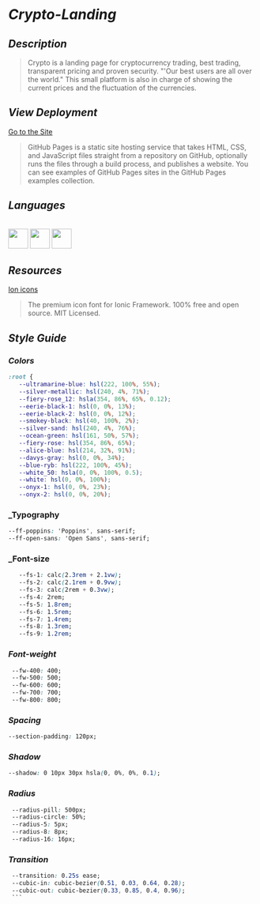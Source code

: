 # _Crypto-Landing_

## _Description_
>Crypto is a landing page for cryptocurrency trading, best trading, transparent pricing and proven security.
"'Our best users are all over the world."
This small platform is also in charge of showing the current prices and the fluctuation of the currencies.

## _View Deployment_
[Go to the Site](https://fernandomoyano.github.io/Crypto-Landing/)
>GitHub Pages is a static site hosting service that takes HTML, CSS, and JavaScript files straight from a repository on GitHub, optionally runs the files through a build process, and publishes a website. You can see examples of GitHub Pages sites in the GitHub Pages examples collection.


## _Languages_

<link rel="stylesheet" href="devicon.min.css">

<div "style=inline_block"><br>

   <img width="40px" height="40px" src="https://cdn.jsdelivr.net/gh/devicons/devicon/icons/html5/html5-original-wordmark.svg" />
   <img width="40px" height="40px" src="https://cdn.jsdelivr.net/gh/devicons/devicon/icons/css3/css3-original-wordmark.svg" />
   <img width="40px" height="40px" src="https://cdn.jsdelivr.net/gh/devicons/devicon/icons/javascript/javascript-original.svg" />
 
</div>

## _Resources_
[Ion icons](https://ionic.io/ionicons/v2/)
>The premium icon font for Ionic Framework.
100% free and open source. MIT Licensed.

## _Style Guide_

### _Colors_

``` css
:root {
   --ultramarine-blue: hsl(222, 100%, 55%);
   --silver-metallic: hsl(240, 4%, 71%);
   --fiery-rose_12: hsla(354, 86%, 65%, 0.12);
   --eerie-black-1: hsl(0, 0%, 13%);
   --eerie-black-2: hsl(0, 0%, 12%);
   --smokey-black: hsl(40, 100%, 2%);
   --silver-sand: hsl(240, 4%, 76%);
   --ocean-green: hsl(161, 50%, 57%);
   --fiery-rose: hsl(354, 86%, 65%);
   --alice-blue: hsl(214, 32%, 91%);
   --davys-gray: hsl(0, 0%, 34%);
   --blue-ryb: hsl(222, 100%, 45%);
   --white_50: hsla(0, 0%, 100%, 0.5);
   --white: hsl(0, 0%, 100%);
   --onyx-1: hsl(0, 0%, 23%);
   --onyx-2: hsl(0, 0%, 20%);
   ```
   ### _Typography
   
   ``` css
   --ff-poppins: 'Poppins', sans-serif;
   --ff-open-sans: 'Open Sans', sans-serif;
 
   ```
   ### _Font-size
   
   ``` css
      --fs-1: calc(2.3rem + 2.1vw);
      --fs-2: calc(2.1rem + 0.9vw);
      --fs-3: calc(2rem + 0.3vw);
      --fs-4: 2rem;
      --fs-5: 1.8rem;
      --fs-6: 1.5rem;
      --fs-7: 1.4rem;
      --fs-8: 1.3rem;
      --fs-9: 1.2rem;
   ```
   
   ### _Font-weight_
   ```css
    --fw-400: 400;
    --fw-500: 500;
    --fw-600: 600;
    --fw-700: 700;
    --fw-800: 800;
   ```
   
  ### _Spacing_
  ```css
  --section-padding: 120px;
  ```
  
  ### _Shadow_
  ```css
  --shadow: 0 10px 30px hsla(0, 0%, 0%, 0.1);
  ```
  
  ### _Radius_
  ```css
   --radius-pill: 500px;
   --radius-circle: 50%;
   --radius-5: 5px;
   --radius-8: 8px;
   --radius-16: 16px;
  ```
  
  ### _Transition_
  ````css
   --transition: 0.25s ease;
   --cubic-in: cubic-bezier(0.51, 0.03, 0.64, 0.28);
   --cubic-out: cubic-bezier(0.33, 0.85, 0.4, 0.96);
   ```
   
   

